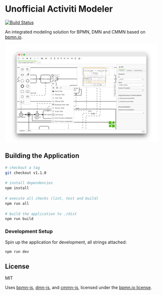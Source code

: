 # Unofficial Activiti Modeler

[![Build Status](https://travis-ci.org/igdianov/activiti-modeler.svg?branch=master)](https://travis-ci.org/igdianov/activiti-modeler)

An integrated modeling solution for BPMN, DMN and CMMN based on [bpmn.io](http://bpmn.io).

![Activiti Modeler](docs/screenshot.png)

## Building the Application

```sh
# checkout a tag
git checkout v1.1.0

# install dependencies
npm install

# execute all checks (lint, test and build)
npm run all

# build the application to ./dist
npm run build
```


### Development Setup

Spin up the application for development, all strings attached:

```
npm run dev
```


## License

MIT

Uses [bpmn-js](https://github.com/bpmn-io/bpmn-js), [dmn-js](https://github.com/bpmn-io/dmn-js), and [cmmn-js](https://github.com/bpmn-io/cmmn-js), licensed under the [bpmn.io license](http://bpmn.io/license).
